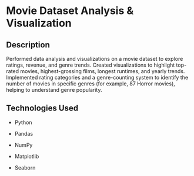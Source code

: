 # Movie Dataset Analysis & Visualization
## Description

Performed data analysis and visualizations on a movie dataset to explore ratings, revenue, and genre trends.
Created visualizations to highlight top-rated movies, highest-grossing films, longest runtimes, and yearly trends. Implemented rating categories and a genre-counting system to identify the number of movies in specific genres (for example, 87 Horror movies), helping to understand genre popularity.

## Technologies Used

- Python

- Pandas

- NumPy

- Matplotlib

- Seaborn

